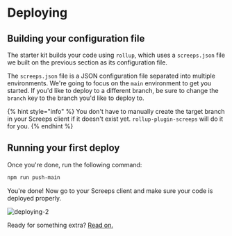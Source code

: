# Deploying

## Building your configuration file

The starter kit builds your code using `rollup`, which uses a `screeps.json` file we built on the previous section as its configuration file.

The `screeps.json` file is a JSON configuration file separated into multiple environments. We're going to focus on the `main` environment to get you started. If you'd like to deploy to a different branch, be sure to change the `branch` key to the branch you'd like to deploy to.

{% hint style="info" %}
You don't have to manually create the target branch in your Screeps client if it doesn't exist yet. `rollup-plugin-screeps` will do it for you.
{% endhint %}

## Running your first deploy

Once you're done, run the following command:

```bash
npm run push-main
```

You're done! Now go to your Screeps client and make sure your code is deployed properly.

![deploying-2](../.gitbook/assets/deploying-2.png)

Ready for something extra? [Read on.](../in-depth/module-bundling.md)

